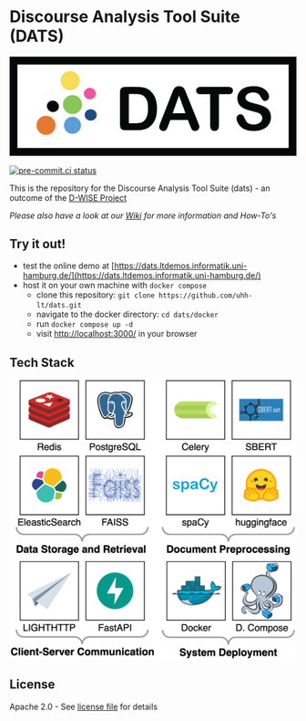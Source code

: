 # Discourse Analysis Tool Suite (DATS)

![DATS Logo](assets/DATS_colour.png)

[![pre-commit.ci status](https://results.pre-commit.ci/badge/github/uhh-lt/dats/mwp_v1.svg)](https://results.pre-commit.ci/latest/github/uhh-lt/dats/mwp_v1)

This is the repository for the Discourse Analysis Tool Suite (dats) - an outcome of
the [D-WISE Project](https://www.dwise.uni-hamburg.de/)

_Please also have a look at our [Wiki](https://github.com/uhh-lt/dats/wiki) for more information and How-To's_

## Try it out!

- test the online demo at [https://dats.ltdemos.informatik.uni-hamburg.de/](https://dats.ltdemos.informatik.uni-hamburg.de/)
- host it on your own machine with `docker compose`
  - clone this repository: `git clone https://github.com/uhh-lt/dats.git`
  - navigate to the docker directory: `cd dats/docker`
  - run `docker compose up -d`
  - visit [http://localhost:3000/](http://localhost:3000/) in your browser

## Tech Stack

![TechStack](assets/DATS_Arch-backend-techstack.drawio.png)

## License

Apache 2.0 - See [license file](LICENSE) for details
